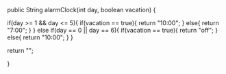public String alarmClock(int day, boolean vacation) {

  if(day >= 1 && day <= 5){
    if(vacation == true){
      return "10:00";
    }
    else{
      return "7:00";
    }
  }
  else if(day == 0 || day == 6){
    if(vacation == true){
      return "off";
    }
    else{
      return "10:00";
    }
  }
  
  return "";
  
}
